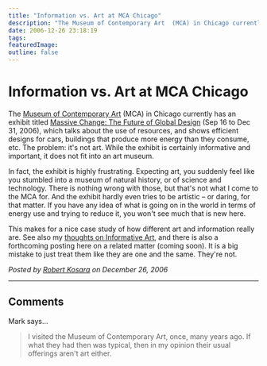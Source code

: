 ```yaml
---
title: "Information vs. Art at MCA Chicago"
description: "The Museum of Contemporary Art  (MCA) in Chicago currently has an exhibit titled Massive Change: The Future of Global Design  (Sep 16 to Dec 31, 2006), which talks about the use of resources, and shows efficient designs for cars, buildings that produce more energy than they consume, etc. The problem: it&#39;s not art. While the exhibit is certainly informative and important, it does not fit into an art museum."
date: 2006-12-26 23:18:19
tags: 
featuredImage:
outline: false
---
```


# Information vs. Art at MCA Chicago

The <a href="http://www.mcachicago.org/">Museum of Contemporary Art</a> (MCA) in Chicago currently has an exhibit titled <a href="http://www.mcachicago.org/exhibitions/exh_detail.php?id=53">Massive Change: The Future of Global Design</a> (Sep 16 to Dec 31, 2006), which talks about the use of resources, and shows efficient designs for cars, buildings that produce more energy than they consume, etc. The problem: it's not art. While the exhibit is certainly informative and important, it does not fit into an art museum.

In fact, the exhibit is highly frustrating. Expecting art, you suddenly feel like you stumbled into a museum of natural history, or of science and technology. There is nothing wrong with those, but that's not what I come to the MCA for. And the exhibit hardly even tries to be artistic – or daring, for that matter. If you have any idea of what is going on in the world in terms of energy use and trying to reduce it, you won't see much that is new here.

This makes for a nice case study of how different art and information really are. See also my <a href="http://eagereyes.org/VisCrit/InformativeArt.html">thoughts on Informative Art</a>, and there is also a forthcoming posting here on a related matter (coming soon). It is a big mistake to just treat them like they are one and the same. They're not.


_Posted by <a href="/about">Robert Kosara</a> on December 26, 2006_


<aside class="comments">

---
## Comments

Mark says…
>	I visited the Museum of Contemporary Art, once, many years ago. If what they had then was typical, then in my opinion their usual offerings aren't art either.

</aside>

